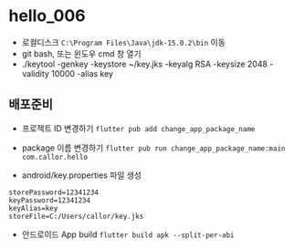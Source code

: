 # hello_006

- 로컬디스크 `C:\Program Files\Java\jdk-15.0.2\bin` 이동
- git bash, 또는 윈도우 cmd 창 열기
- ./keytool -genkey -keystore ~/key.jks -keyalg RSA -keysize 2048 -validity 10000 -alias key

## 배포준비

- 프로젝트 ID 변경하기
  `flutter pub add change_app_package_name`
- package 이름 변경하기
  `flutter pub run change_app_package_name:main com.callor.hello`

- android/key.properties 파일 생성

```
storePassword=12341234
keyPassword=12341234
keyAlias=key
storeFile=C:/Users/callor/key.jks
```

- 안드로이드 App build
  `flutter build apk --split-per-abi`
